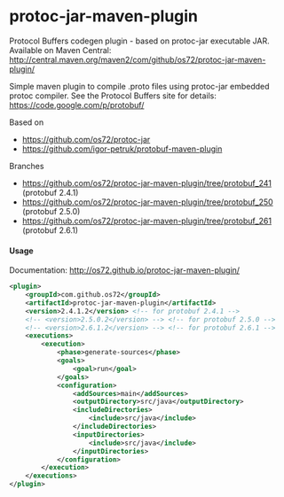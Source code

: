 protoc-jar-maven-plugin
=======================

Protocol Buffers codegen plugin - based on protoc-jar executable JAR. Available on Maven Central: http://central.maven.org/maven2/com/github/os72/protoc-jar-maven-plugin/

Simple maven plugin to compile .proto files using protoc-jar embedded protoc compiler. See the Protocol Buffers site for details: https://code.google.com/p/protobuf/

Based on
* https://github.com/os72/protoc-jar
* https://github.com/igor-petruk/protobuf-maven-plugin

Branches
* https://github.com/os72/protoc-jar-maven-plugin/tree/protobuf_241 (protobuf 2.4.1)
* https://github.com/os72/protoc-jar-maven-plugin/tree/protobuf_250 (protobuf 2.5.0)
* https://github.com/os72/protoc-jar-maven-plugin/tree/protobuf_261 (protobuf 2.6.1)

#### Usage

Documentation: http://os72.github.io/protoc-jar-maven-plugin/

```xml
<plugin>
	<groupId>com.github.os72</groupId>
	<artifactId>protoc-jar-maven-plugin</artifactId>
	<version>2.4.1.2</version> <!-- for protobuf 2.4.1 -->
	<!-- <version>2.5.0.2</version> --> <!-- for protobuf 2.5.0 -->
	<!-- <version>2.6.1.2</version> --> <!-- for protobuf 2.6.1 -->
	<executions>
		<execution>
			<phase>generate-sources</phase>
			<goals>
				<goal>run</goal>
			</goals>
			<configuration>
				<addSources>main</addSources>
				<outputDirectory>src/java</outputDirectory>
				<includeDirectories>
					<include>src/java</include>
				</includeDirectories>
				<inputDirectories>
					<include>src/java</include>
				</inputDirectories>
			</configuration>
		</execution>
	</executions>
</plugin>
```
